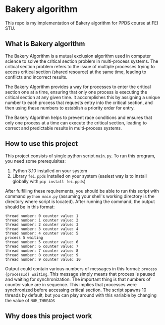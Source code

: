 # Bakery algorithm

This repo is my implementation of Bakery algorithm for PPDS course at FEI STU.

## What is Bakery algorithm
The Bakery Algorithm is a mutual exclusion algorithm used in computer science to solve the critical section problem in multi-process systems. The critical section problem refers to the issue of multiple processes trying to access critical section (shared resource) at the same time, leading to conflicts and incorrect results.

The Bakery Algorithm provides a way for processes to enter the critical section one at a time, ensuring that only one process is executing the critical section at any given time. It accomplishes this by assigning a unique number to each process that requests entry into the critical section, and then using these numbers to establish a priority order for entry.

The Bakery Algorithm helps to prevent race conditions and ensures that only one process at a time can execute the critical section, leading to correct and predictable results in multi-process systems.

## How to use this project
This project consists of single python script `main.py`. To run this program, you need some prerequisites: 
1. Python 3.10 installed on your system
2. Library `fei.ppds` installed on your system (easiest way is to install globally with `pip install fei.ppds`)

After fulfilling these requirements, you should be able to run this script with command `python main.py` (assuming your shell's working directory is the directory where script is located).
After running the command, the output should be in this format: 
```
thread number: 0 counter value: 1
thread number: 1 counter value: 2
thread number: 2 counter value: 3
thread number: 3 counter value: 4
thread number: 4 counter value: 5
process 5 waiting
thread number: 5 counter value: 6
thread number: 6 counter value: 7
thread number: 7 counter value: 8
thread number: 8 counter value: 9
thread number: 9 counter value: 10
```

Output could contain various numbers of messages in this format: `process {processId} waiting`. This message simply means that process is paused and waiting for synchronization.
The important thing is that numbers of counter value are in sequence. This implies that processes were synchronized before accessing critical section.
The script spawns 10 threads by default, but you can play around with this variable by changing the value of `NUM_THREADS`

## Why does this project work
